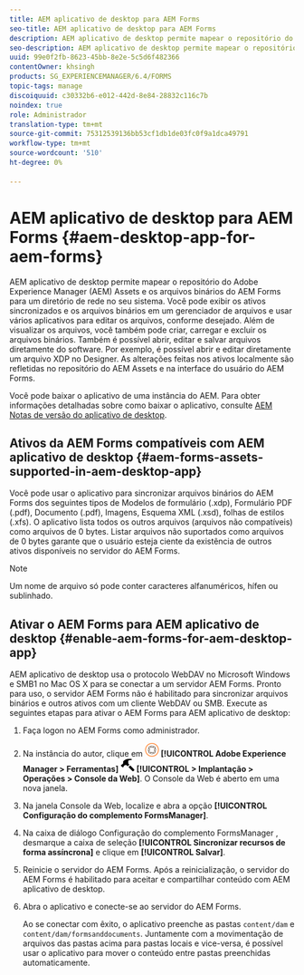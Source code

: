 ```yaml
---
title: AEM aplicativo de desktop para AEM Forms
seo-title: AEM aplicativo de desktop para AEM Forms
description: AEM aplicativo de desktop permite mapear o repositório do Adobe Experience Manager (AEM) Assets e os arquivos binários do AEM Forms para um diretório de rede no seu sistema. Saiba mais sobre os ativos compatíveis com AEM aplicativo de desktop e como habilitar o AEM Forms para AEM aplicativo de desktop.
seo-description: AEM aplicativo de desktop permite mapear o repositório do Adobe Experience Manager (AEM) Assets e os arquivos binários do AEM Forms para um diretório de rede no seu sistema. Saiba mais sobre os ativos compatíveis com AEM aplicativo de desktop e como habilitar o AEM Forms para AEM aplicativo de desktop.
uuid: 99e0f2fb-8623-45bb-8e2e-5c5d6f482366
contentOwner: khsingh
products: SG_EXPERIENCEMANAGER/6.4/FORMS
topic-tags: manage
discoiquuid: c30332b6-e012-442d-8e84-28832c116c7b
noindex: true
role: Administrador
translation-type: tm+mt
source-git-commit: 75312539136bb53cf1db1de03fc0f9a1dca49791
workflow-type: tm+mt
source-wordcount: '510'
ht-degree: 0%

---
```



# AEM aplicativo de desktop para AEM Forms {#aem-desktop-app-for-aem-forms}

AEM aplicativo de desktop permite mapear o repositório do Adobe Experience Manager (AEM) Assets e os arquivos binários do AEM Forms para um diretório de rede no seu sistema. Você pode exibir os ativos sincronizados e os arquivos binários em um gerenciador de arquivos e usar vários aplicativos para editar os arquivos, conforme desejado. Além de visualizar os arquivos, você também pode criar, carregar e excluir os arquivos binários. Também é possível abrir, editar e salvar arquivos diretamente do software. Por exemplo, é possível abrir e editar diretamente um arquivo XDP no Designer. As alterações feitas nos ativos localmente são refletidas no repositório do AEM Assets e na interface do usuário do AEM Forms.

Você pode baixar o aplicativo de uma instância do AEM. Para obter informações detalhadas sobre como baixar o aplicativo, consulte [AEM Notas de versão do aplicativo de desktop](https://helpx.adobe.com/experience-manager/desktop-app/release-notes.html).

## Ativos da AEM Forms compatíveis com AEM aplicativo de desktop {#aem-forms-assets-supported-in-aem-desktop-app}

Você pode usar o aplicativo para sincronizar arquivos binários do AEM Forms dos seguintes tipos de Modelos de formulário (.xdp), Formulário PDF (.pdf), Documento (.pdf), Imagens, Esquema XML (.xsd), folhas de estilos (.xfs). O aplicativo lista todos os outros arquivos (arquivos não compatíveis) como arquivos de 0 bytes. Listar arquivos não suportados como arquivos de 0 bytes garante que o usuário esteja ciente da existência de outros ativos disponíveis no servidor do AEM Forms.

>[!NOTE]
>
>Um nome de arquivo só pode conter caracteres alfanuméricos, hífen ou sublinhado.

## Ativar o AEM Forms para AEM aplicativo de desktop {#enable-aem-forms-for-aem-desktop-app}

AEM aplicativo de desktop usa o protocolo WebDAV no Microsoft Windows e SMB1 no Mac OS X para se conectar a um servidor AEM Forms. Pronto para uso, o servidor AEM Forms não é habilitado para sincronizar arquivos binários e outros ativos com um cliente WebDAV ou SMB. Execute as seguintes etapas para ativar o AEM Forms para AEM aplicativo de desktop:

1. Faça logon no AEM Forms como administrador.
1. Na instância do autor, clique em ![adobeexperiencemanager](assets/adobeexperiencemanager.png) **[!UICONTROL Adobe Experience Manager > Ferramentas]** ![martelo](assets/hammer.png) **[!UICONTROL > Implantação > Operações > Console da Web]**. O Console da Web é aberto em uma nova janela.
1. Na janela Console da Web, localize e abra a opção **[!UICONTROL Configuração do complemento FormsManager]**.
1. Na caixa de diálogo Configuração do complemento FormsManager , desmarque a caixa de seleção **[!UICONTROL Sincronizar recursos de forma assíncrona]** e clique em **[!UICONTROL Salvar]**.
1. Reinicie o servidor do AEM Forms. Após a reinicialização, o servidor do AEM Forms é habilitado para aceitar e compartilhar conteúdo com AEM aplicativo de desktop.
1. Abra o aplicativo e conecte-se ao servidor do AEM Forms.

   Ao se conectar com êxito, o aplicativo preenche as pastas `content/dam` e `content/dam/formsanddocuments`. Juntamente com a movimentação de arquivos das pastas acima para pastas locais e vice-versa, é possível usar o aplicativo para mover o conteúdo entre pastas preenchidas automaticamente.

